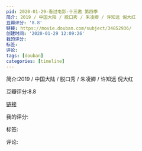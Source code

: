 ```yaml
---
pid: 2020-01-29-看过电影-十三邀 第四季
简介: 2019 / 中国大陆 / 脱口秀 / 朱凌卿 / 许知远 倪大红
豆瓣评分: '8.8'
链接: https://movie.douban.com/subject/34852936/
创建时间: '2020-01-29 12:09:26'
我的评分:
标签:
评论:
tags: [douban]
categories: [timeline]
---
```

简介:2019 / 中国大陆 / 脱口秀 / 朱凌卿 / 许知远 倪大红

豆瓣评分:8.8

[链接](https://movie.douban.com/subject/34852936/)

我的评分:

标签:

评论:

